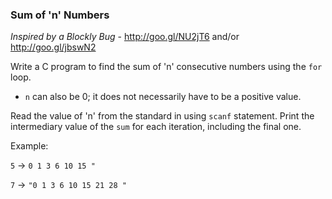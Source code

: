 ### Sum of 'n' Numbers
_Inspired by a Blockly Bug_ - http://goo.gl/NU2jT6 and/or http://goo.gl/jbswN2

Write a C program to find the sum of 'n' consecutive numbers using the `for` loop.
- `n` can also be 0; it does not necessarily have to be a positive value. 

Read the value of 'n' from the standard in using `scanf` statement. Print the intermediary value of the `sum` for each iteration, including the final one.

Example: 

 `5` -> `0 1 3 6 10 15 "`
 
 `7` -> `"0 1 3 6 10 15 21 28 "`
 